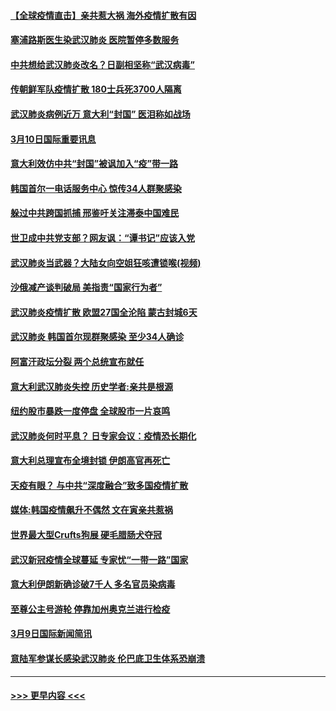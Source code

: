 #### [【全球疫情直击】亲共惹大祸 海外疫情扩散有因](../pages/prog202/a102796399.md?t=03102031) 
#### [塞浦路斯医生染武汉肺炎 医院暂停多数服务](../pages/prog202/a102796329.md?t=03102031) 
#### [中共想给武汉肺炎改名？日副相坚称“武汉病毒”](../pages/prog202/a102796323.md?t=03102031) 
#### [传朝鲜军队疫情扩散 180士兵死3700人隔离](../pages/prog202/a102796288.md?t=03102031) 
#### [武汉肺炎病例近万 意大利“封国” 医泪称如战场](../pages/prog202/a102796246.md?t=03102031) 
#### [3月10日国际重要讯息](../pages/prog202/a102796259.md?t=03102031) 
#### [意大利效仿中共“封国”被讽加入“疫”带一路](../pages/prog202/a102796225.md?t=03102031) 
#### [韩国首尔一电话服务中心 惊传34人群聚感染](../pages/prog202/a102796219.md?t=03102031) 
#### [躲过中共跨国抓捕 邢鉴吁关注滞泰中国难民](../pages/prog202/a102796153.md?t=03102031) 
#### [世卫成中共党支部？网友讽：“谭书记”应该入党](../pages/prog202/a102796126.md?t=03102031) 
#### [武汉肺炎当武器？大陆女向空姐狂咳遭锁喉(视频)](../pages/prog202/a102796123.md?t=03102031) 
#### [沙俄减产谈判破局 美指责“国家行为者”](../pages/prog202/a102796070.md?t=03102031) 
#### [武汉肺炎疫情扩散 欧盟27国全沦陷 蒙古封城6天](../pages/prog202/a102796062.md?t=03102031) 
#### [武汉肺炎 韩国首尔现群聚感染 至少34人确诊](../pages/prog202/a102796022.md?t=03102031) 
#### [阿富汗政坛分裂 两个总统宣布就任](../pages/prog202/a102795993.md?t=03102031) 
#### [意大利武汉肺炎失控 历史学者:亲共是根源](../pages/prog202/a102795951.md?t=03102031) 
#### [纽约股市暴跌一度停盘 全球股市一片哀鸣](../pages/prog202/a102795870.md?t=03102031) 
#### [武汉肺炎何时平息？ 日专家会议：疫情恐长期化](../pages/prog202/a102795825.md?t=03102031) 
#### [意大利总理宣布全境封锁 伊朗高官再死亡](../pages/prog202/a102795862.md?t=03102031) 
#### [天疫有眼？ 与中共“深度融合”致多国疫情扩散](../pages/prog202/a102795835.md?t=03102031) 
#### [媒体:韩国疫情飙升不偶然 文在寅亲共惹祸](../pages/prog202/a102795710.md?t=03102031) 
#### [世界最大型Crufts狗展 硬毛腊肠犬夺冠](../pages/prog202/a102795792.md?t=03102031) 
#### [武汉新冠疫情全球蔓延 专家忧“一带一路”国家](../pages/prog202/a102795789.md?t=03102031) 
#### [意大利伊朗新确诊破7千人 多名官员染病毒](../pages/prog202/a102795622.md?t=03102031) 
#### [至尊公主号游轮 停靠加州奥克兰进行检疫](../pages/prog202/a102795617.md?t=03102031) 
#### [3月9日国际新闻简讯](../pages/prog202/a102795348.md?t=03102031) 
#### [意陆军参谋长感染武汉肺炎 伦巴底卫生体系恐崩溃](../pages/prog202/a102795357.md?t=03102031) 

----
#### [ >>> 更早内容 <<< ](../indexes/prog202-earlier.md)
